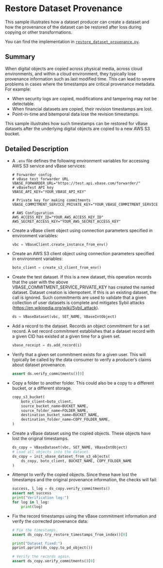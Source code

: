 <!-- omit in toc -->

# Restore Dataset Provenance

This sample illustrates how a dataset producer can create a dataset
and how the provenance of the dataset can be restored
after loss during copying or other transformations.

You can find the implementation in [`restore_dataset_provenance.py`](https://github.com/validityBase/vbase-py-samples/blob/main/samples/restore_dataset_provenance.py).

## Summary<a href="#summary" id="summary"></a>

When digital objects are copied across physical media, across cloud environments,
and within a cloud environment, they typically lose provenance information
such as last modified time.
This can lead to severe problems in cases where the timestamps are critical provenance metadata.
For example:

- When security logs are copied, modifications and tampering may not be detectable.
- When financial datasets are copied, their revision timestamps are lost.
- Point-in-time and bitemporal data lose the revision timestamps.

This sample illustrates how such timestamps can be restored for vBase datasets
after the underlying digital objects are copied to a new AWS S3 bucket.

## Detailed Description<a href="#detailed-description" id="detailed-description"></a>

- A `.env` file defines the following environment variables
  for accessing AWS S3 service and vBase services:
  ```shell
  # Forwarder config
  # vBase test forwarder URL
  VBASE_FORWARDER_URL="https://test.api.vbase.com/forwarder/"
  # vBaseTest API key
  VBASE_API_KEY="YOUR_VBASE_API_KEY"

  # Private key for making commitments
  VBASE_COMMITMENT_SERVICE_PRIVATE_KEY="YOUR_VBASE_COMMITMENT_SERVICE_PRIVATE_KEY"

  # AWS Configuration
  AWS_ACCESS_KEY_ID="YOUR_AWS_ACCESS_KEY_ID"
  AWS_SECRET_ACCESS_KEY="YOUR_AWS_SECRET_ACCESS_KEY"
  ```
- Create a vBase client object using connection parameters specified in environment variables:
  ```python
  vbc = VBaseClient.create_instance_from_env()
  ```
- Create an AWS S3 client object using connection parameters specified in environment variables:
  ```python
  boto_client = create_s3_client_from_env()
  ```
- Create the test dataset.
  If this is a new dataset,
  this operation records that the user with the above VBASE_COMMITMENT_SERVICE_PRIVATE_KEY
  has created the named dataset.
  Dataset creation is idempotent.
  If this is an existing dataset, the call is ignored.
  Such commitments are used to validate that a given collection of user datasets is complete
  and mitigates Sybil attacks (https://en.wikipedia.org/wiki/Sybil_attack).
  ```python
  ds = VBaseDataset(vbc, SET_NAME, VBaseIntObject)
  ```
- Add a record to the dataset.
  Records an object commitment for a set record.
  A set record commitment establishes that a dataset record with a given CID
  has existed at a given time for a given set.
  ```python
  vbase_receipt = ds.add_record(i)
  ```
- Verify that a given set commitment exists for a given user.
  This will typically be called by the data consumer to verify
  a producer’s claims about dataset provenance.
  ```python
  assert ds.verify_commitments()[0]
  ```
- Copy a folder to another folder.
  This could also be a copy to a different bucket,
  or a different storage.
  ```python
  copy_s3_bucket(
      boto_client=boto_client,
      source_bucket_name=BUCKET_NAME,
      source_folder_name=FOLDER_NAME,
      destination_bucket_name=BUCKET_NAME,
      destination_folder_name=COPY_FOLDER_NAME,
  )
  ```
- Create a vBase dataset using the copied objects.
  These objects have lost the original timestamps.
  ```python
  ds_copy = VBaseDataset(vbc, SET_NAME, VBaseIntObject)
  # Load all objects into the dataset.
  ds_copy = init_vbase_dataset_from_s3_objects(
      ds_copy, boto_client, BUCKET_NAME, COPY_FOLDER_NAME
  )
  ```
- Attempt to verify the copied objects.
  Since these have lost the timestamps and the original provenance information,
  the checks will fail:
  ```python
  success, l_log = ds_copy.verify_commitments()
  assert not success
  print("Verification log:")
  for log in l_log:
      print(log)
  ```
- Fix the record timestamps using the vBase commitment information
  and verify the corrected provenance data:
  ```python
  # Fix the timestamps.
  assert ds_copy.try_restore_timestamps_from_index()[0]

  print("Dataset fixed:")
  pprint.pprint(ds_copy.to_pd_object())

  # Verify the records again.
  assert ds_copy.verify_commitments()[0]
  ```
